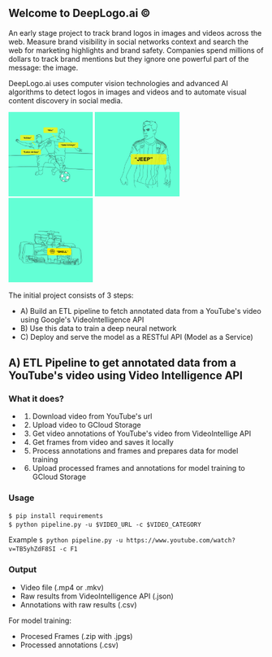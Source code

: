 ## Welcome to DeepLogo.ai ©

An early stage project to track brand logos in images and videos across the web. Measure brand visibility in social networks context and search the web for marketing highlights and brand safety. Companies spend millions of dollars to track brand mentions but they ignore one powerful part of the message: the image. 

DeepLogo.ai uses computer vision technologies and advanced AI algorithms to detect logos in images and videos and to automate visual content discovery in social media.
 
<p float="center">
  <img src="static/a9231fbb-0272-40c9-8178-66e883d83813.jpeg" width="33%" />
  <img src="static/b61426dc-dc89-4ab7-9496-7264f490c088.jpeg" width="33%" /> 
  <img src="static/375f3a12-b4cb-4656-a360-1e4ce982a9ba.jpeg" width="33%" />
</p>

The initial project consists of 3 steps:

- A) Build an ETL pipeline to fetch annotated data from a YouTube's video using Google's VideoIntelligence API
- B) Use this data to train a deep neural network
- C) Deploy and serve the model as a RESTful API (Model as a Service)

## A) ETL Pipeline to get annotated data from a YouTube's video using Video Intelligence API

### What it does?
- 1) Download video from YouTube's url
- 2) Upload video to GCloud Storage
- 3) Get video annotations of YouTube's video from VideoIntellige API
- 4) Get frames from video and saves it locally
- 5) Process annotations and frames and prepares data for model training
- 6) Upload processed frames and annotations for model training to GCloud Storage

### Usage

`$ pip install requirements`  
`$ python pipeline.py -u $VIDEO_URL -c $VIDEO_CATEGORY`

Example
`$ python pipeline.py -u https://www.youtube.com/watch?v=TB5yhZdF8SI -c F1`


### Output
- Video file (.mp4 or .mkv)
- Raw results from VideoIntelligence API (.json)
- Annotations with raw results (.csv)

For model training:
- Procesed Frames (.zip with .jpgs)
- Processed annotations (.csv)